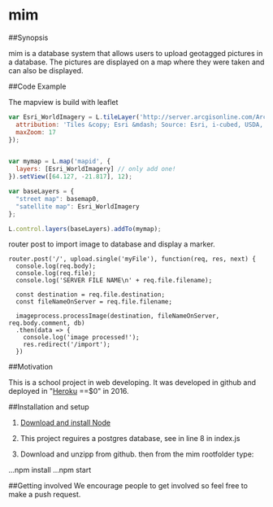 # mim
##Synopsis

mim is a database system that allows users to upload geotagged pictures in a database. The pictures are displayed on a map where they were taken and can also be displayed.

##Code Example

The mapview is build with leaflet
```javascript
var Esri_WorldImagery = L.tileLayer('http://server.arcgisonline.com/ArcGIS/rest/services/World_Imagery/MapServer/tile/{z}/{y}/{x}', {
  attribution: 'Tiles &copy; Esri &mdash; Source: Esri, i-cubed, USDA, USGS, AEX, GeoEye, Getmapping, Aerogrid, IGN, IGP, UPR-EGP, and the GIS User Community',
  maxZoom: 17
});


var mymap = L.map('mapid', {
  layers: [Esri_WorldImagery] // only add one!
}).setView([64.127, -21.817], 12);

var baseLayers = {
  "street map": basemap0,
  "satellite map": Esri_WorldImagery
};

L.control.layers(baseLayers).addTo(mymap);
```


router post to import image to database and display a marker.
```
router.post('/', upload.single('myFile'), function(req, res, next) {
  console.log(req.body);
  console.log(req.file);
  console.log('SERVER FILE NAME\n' + req.file.filename);

  const destination = req.file.destination;
  const fileNameOnServer = req.file.filename;

  imageprocess.processImage(destination, fileNameOnServer, req.body.comment, db)
  .then(data => {
    console.log('image processed!');
    res.redirect('/import');
  })
```

##Motivation

This is a school project in web developing. It was developed in github and deployed in "<a href="http://mapim.herokuapp.com/">Heroku</a> ==$0" in 2016.


##Installation and setup


1. [Download and install Node](http://nodejs.org)

2. This project reguires a postgres database, see in line 8 in index.js

2. Download and unzipp from github.
then from the mim rootfolder type:

...npm install
...npm start


##Getting involved
We encourage people to get involved so feel free to make a push request.
